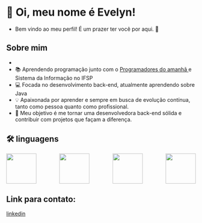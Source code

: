 # :wave: Oi, meu nome é Evelyn! 
- Bem vindo ao meu perfil! É um prazer ter você por aqui. :slightly_smiling_face:	

## Sobre mim 
- 
- :books: Aprendendo programação junto com o [Programadores do amanhã ](https://programadoresdoamanha.org.br/pt) e Sistema da Informação no IFSP
- :computer: Focada no desenvolvimento back-end, atualmente aprendendo sobre Java
- :bulb:  Apaixonada por aprender e sempre em busca de evolução contínua, tanto como pessoa quanto como profissional.
- 🚀 Meu objetivo é me tornar uma desenvolvedora back-end sólida e contribuir com projetos que façam a diferença.

## :hammer_and_wrench: linguagens
<div style='display:flex; justify-content:space-between;'>
<img width='80cm' src="https://cdn.jsdelivr.net/gh/devicons/devicon@latest/icons/html5/html5-original.svg" />
<img width='80cm' src="https://cdn.jsdelivr.net/gh/devicons/devicon@latest/icons/css3/css3-original.svg" />
<img width= '80cm' src="https://cdn.jsdelivr.net/gh/devicons/devicon@latest/icons/javascript/javascript-original.svg" />
<img width= '80cm' src="https://cdn.jsdelivr.net/gh/devicons/devicon@latest/icons/cplusplus/cplusplus-original.svg" />


</div>

## Link para contato: 
[linkedin](https://www.linkedin.com/in/evelyn-soares-60a975265?utm_source=share&utm_campaign=share_via&utm_content=profile&utm_medium=android_app)
